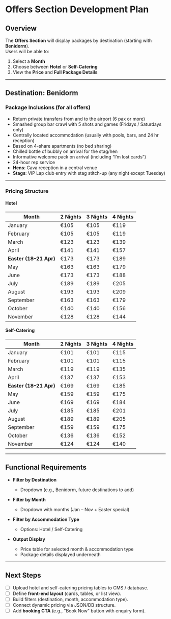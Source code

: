 # Offers Section Development Plan

## Overview
The **Offers Section** will display packages by destination (starting with **Benidorm**).  
Users will be able to:
1. Select a **Month**  
2. Choose between **Hotel** or **Self-Catering**  
3. View the **Price** and **Full Package Details**

---

## Destination: Benidorm

### Package Inclusions (for all offers)
- Return private transfers from and to the airport (6 pax or more)  
- Smashed group bar crawl with 5 shots and games (Fridays / Saturdays only)  
- Centrally located accommodation (usually with pools, bars, and 24 hr reception)  
- Based on 4-share apartments (no bed sharing)  
- Chilled bottle of bubbly on arrival for the stag/hen  
- Informative welcome pack on arrival (including “I’m lost cards”)  
- 24-hour rep service  
- **Hens**: Cava reception in a central venue  
- **Stags**: VIP Lap club entry with stag stitch-up (any night except Tuesday)  

---

### Pricing Structure

#### Hotel

| Month   | 2 Nights | 3 Nights | 4 Nights |
|---------|----------|----------|----------|
| January | €105     | €105     | €119     |
| February| €105     | €105     | €119     |
| March   | €123     | €123     | €139     |
| April   | €141     | €141     | €157     |
| **Easter (18–21 Apr)** | €173 | €173 | €189 |
| May     | €163     | €163     | €179     |
| June    | €173     | €173     | €188     |
| July    | €189     | €189     | €205     |
| August  | €193     | €193     | €209     |
| September| €163    | €163     | €179     |
| October | €140     | €140     | €156     |
| November| €128     | €128     | €144     |

#### Self-Catering

| Month   | 2 Nights | 3 Nights | 4 Nights |
|---------|----------|----------|----------|
| January | €101     | €101     | €115     |
| February| €101     | €101     | €115     |
| March   | €119     | €119     | €135     |
| April   | €137     | €137     | €153     |
| **Easter (18–21 Apr)** | €169 | €169 | €185 |
| May     | €159     | €159     | €175     |
| June    | €169     | €169     | €184     |
| July    | €185     | €185     | €201     |
| August  | €189     | €189     | €205     |
| September| €159    | €159     | €175     |
| October | €136     | €136     | €152     |
| November| €124     | €124     | €140     |

---

## Functional Requirements

- **Filter by Destination**  
  - Dropdown (e.g., Benidorm, future destinations to add)  

- **Filter by Month**  
  - Dropdown with months (Jan – Nov + Easter special)  

- **Filter by Accommodation Type**  
  - Options: Hotel / Self-Catering  

- **Output Display**  
  - Price table for selected month & accommodation type  
  - Package details displayed underneath  

---

## Next Steps
- [ ] Upload hotel and self-catering pricing tables to CMS / database.  
- [ ] Define **front-end layout** (cards, tables, or list view).  
- [ ] Build filters (destination, month, accommodation type).  
- [ ] Connect dynamic pricing via JSON/DB structure.  
- [ ] Add **booking CTA** (e.g., "Book Now" button with enquiry form).  
